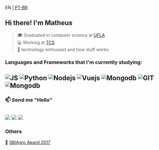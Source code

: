 <p>EN |<a href=""/> PT-BR</a>

## Hi there! I'm Matheus
> 🎓 Graduated in computer science at <a href="ufla.br">UFLA</a><br>
> 💻 Working at <a href="tcs.com">TCS</a><br>
> 🤟 technology enthusiast and how stuff works<br>


### Languages and Frameworks that I'm currently studying:
![JS](https://img.shields.io/badge/-JavaScript-f0db4f?style=for-the-badge&logo=javascript&logoColor=black)
![Python](https://img.shields.io/badge/-Python-306998?style=for-the-badge&logo=python&logoColor=FFE873)
![Nodejs](https://img.shields.io/badge/-Node.js-68A063?style=for-the-badge&logo=node.js&logoColor=white)
![Vuejs](https://img.shields.io/badge/-Vue.js-42b883?style=for-the-badge&logo=vue.js&logoColor=35495e)
![Mongodb](https://img.shields.io/badge/-mongoDB-E8E7D5?style=for-the-badge&logo=mongodb&logoColor=4DB33D)
![GIT](https://img.shields.io/badge/-git-F1502F?style=for-the-badge&logo=git&logoColor=white)
![Mongodb](https://img.shields.io/badge/-scrum-grey?style=for-the-badge&logo=scrum)
---

### 📫 Send me "Hello"
<a href="https://www.instagram.com/galfermatheus/" target="_blank"><img src="https://img.shields.io/badge/-Instagram-%23E4405F?style=for-the-badge&logo=instagram&logoColor=white" target="_blank"></a>
<a href = "mailto:matheusgalfer03@gmail.com"><img src="https://img.shields.io/badge/-Gmail-%23333?style=for-the-badge&logo=gmail&logoColor=white"></a>
<a href="https://www.linkedin.com/in/matheus-galfer/" target="_blank"><img src="https://img.shields.io/badge/-LinkedIn-%230077B5?style=for-the-badge&logo=linkedin&logoColor=white" target="_blank"></a> 
---

### Others
🥉 <a href="https://ufla.br/arquivo-de-noticias/11149-estudantes-apresentam-aplicativo-desenvolvido-na-ufla-e-conquistam-o-3o-lugar-no-desafio-de-inovacao-do-sbiagro-2017">SBIAgro Award 2017</a>
